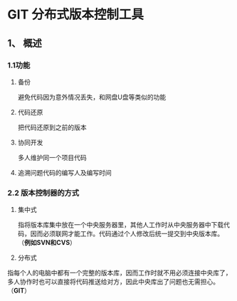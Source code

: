 # GIT 分布式版本控制工具

## 1、 概述

### 1.1功能

1. 备份

   避免代码因为意外情况丢失，和网盘U盘等类似的功能

2. 代码还原

   把代码还原到之前的版本

3. 协同开发

   多人维护同一个项目代码

4. 追溯问题代码的编写人及编写时间

### 2.2 版本控制器的方式

1. 集中式

   指将版本库集中放在一个中央服务器里，其他人工作时从中央服务器中下载代码，因而必须联网才能工作。代码通过个人修改后统一提交到中央版本库。（**例如SVN和CVS**）

2. 分布式

​		指每个人的电脑中都有一个完整的版本库，因而工作时就不用必须连接中央库了，多人协作时也可以直接将代码推送给对方，因此中央库出了问题也无需担心。（**GIT**）
